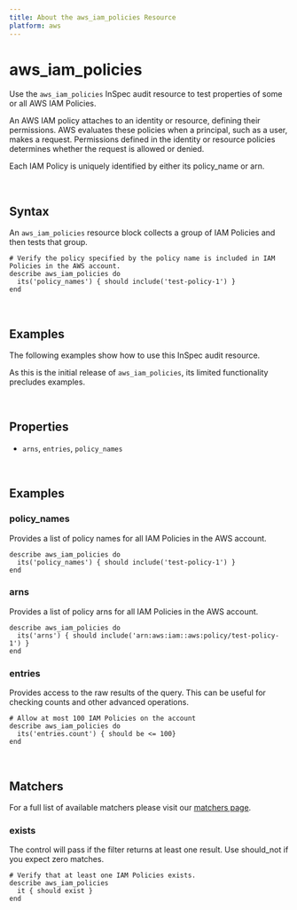 ```yaml
---
title: About the aws_iam_policies Resource
platform: aws
---
```


# aws_iam_policies

Use the `aws_iam_policies` InSpec audit resource to test properties of some or all AWS IAM Policies.

An AWS IAM policy attaches to an identity or resource, defining their permissions. AWS evaluates these policies when a principal, such as a user, makes a request. Permissions defined in the identity or resource policies determines whether the request is allowed or denied.

Each IAM Policy is uniquely identified by either its policy_name or arn.

<br>

## Syntax

An `aws_iam_policies` resource block collects a group of IAM Policies and then tests that group.

    # Verify the policy specified by the policy name is included in IAM Policies in the AWS account.
    describe aws_iam_policies do
      its('policy_names') { should include('test-policy-1') }
    end

<br>

## Examples

The following examples show how to use this InSpec audit resource.

As this is the initial release of `aws_iam_policies`, its limited functionality precludes examples.

<br>

## Properties

* `arns`, `entries`, `policy_names`

<br>

## Examples

### policy_names

Provides a list of policy names for all IAM Policies in the AWS account.

    describe aws_iam_policies do
      its('policy_names') { should include('test-policy-1') }
    end

### arns

Provides a list of policy arns for all IAM Policies in the AWS account.

    describe aws_iam_policies do
      its('arns') { should include('arn:aws:iam::aws:policy/test-policy-1') }
    end

### entries

Provides access to the raw results of the query.  This can be useful for checking counts and other advanced operations.

    # Allow at most 100 IAM Policies on the account
    describe aws_iam_policies do
      its('entries.count') { should be <= 100}
    end

<br>

## Matchers

For a full list of available matchers please visit our [matchers page](https://www.inspec.io/docs/reference/matchers/). 

### exists

The control will pass if the filter returns at least one result. Use should_not if you expect zero matches.

    # Verify that at least one IAM Policies exists.
    describe aws_iam_policies
      it { should exist }
    end   

